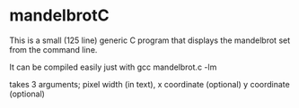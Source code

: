 # mandelbrotC

This is a small (125 line) generic C program that displays the mandelbrot set from the command line.

It can be compiled easily just with gcc mandelbrot.c -lm

takes 3 arguments; pixel width (in text), x coordinate (optional) y coordinate (optional)

